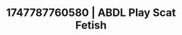 ---
categories:
- Dominant softness
- Subtle dominance
- Mindful sex
- NSFW role reversal
- Soft domination
image: /assets/images/1747787760580.jpg
layout: post
seo:
  description: Featured content with artistic ABDL Play, Scat Fetish. HD images available.
  keywords: ABDL Play, Scat Fetish
  og_image: /assets/images/1747787760580.jpg
  schema_type: VisualArtwork
tags:
- ABDL Play
- Scat Fetish
- '#1747787760580'
title: 1747787760580 | ABDL Play Scat Fetish
---